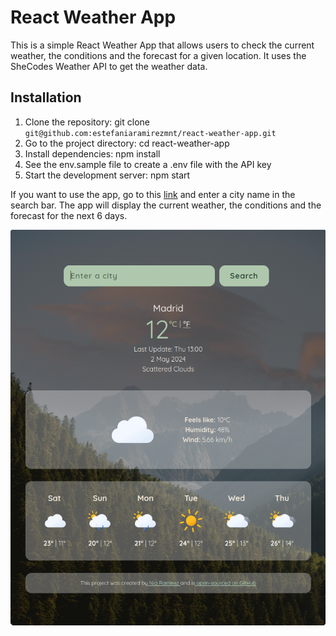 # React Weather App

This is a simple React Weather App that allows users to check the current weather, the conditions and the forecast for a given location. It uses the SheCodes Weather API to get the weather data.

## Installation
1. Clone the repository: git clone `git@github.com:estefaniaramirezmnt/react-weather-app.git`
2. Go to the project directory: cd react-weather-app
3. Install dependencies: npm install
4. See the env.sample file to create a .env file with the API key
5. Start the development server: npm start
    

If you want to use the app, go to this [link](https://react-weather-engine.netlify.app/) and enter a city name in the search bar. The app will display the current weather, the conditions and the forecast for the next 6 days.

![React Weather App screenshot](screenshot.png)
